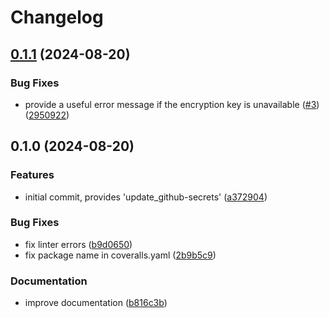 # Changelog

## [0.1.1](https://github.com/feeph/github-utils-python/compare/v0.1.0...v0.1.1) (2024-08-20)


### Bug Fixes

* provide a useful error message if the encryption key is unavailable ([#3](https://github.com/feeph/github-utils-python/issues/3)) ([2950922](https://github.com/feeph/github-utils-python/commit/2950922652a50ca41fa797c8ca56ba4f67177913))

## 0.1.0 (2024-08-20)


### Features

* initial commit, provides 'update_github-secrets' ([a372904](https://github.com/feeph/github-utils-python/commit/a37290421492f681c09df85ad71823fb30ae0c7d))


### Bug Fixes

* fix linter errors ([b9d0650](https://github.com/feeph/github-utils-python/commit/b9d065086f78b0c92c19c7ca7ebdc759b46ed1f8))
* fix package name in coveralls.yaml ([2b9b5c9](https://github.com/feeph/github-utils-python/commit/2b9b5c93d6c31fd91c62dec7f562055bc4c78325))


### Documentation

* improve documentation ([b816c3b](https://github.com/feeph/github-utils-python/commit/b816c3bd4c52640fd99b57d176386052ef896496))
